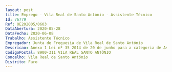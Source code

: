 ```yaml
--- 
layout: post
title: Emprego - Vila Real de Santo António - Assistente Técnico
Id: 76779
Ref: OE202005/0603
DataAbertura: 2020-05-28
DataFecho: 2020-06-08
Trabalho: Assistente Técnico
Empregador: Junta de Freguesia de Vila Real de Santo António
Descricao: Anexo 1 Lei nº 35 2014 de 20 de junho para a categoria de Assistente Técnico.
CodigoPostal: 8900-311 VILA REAL SANTO ANTÓNIO
Concelho: Vila Real de Santo António
Distrito: Faro
--- 
```

